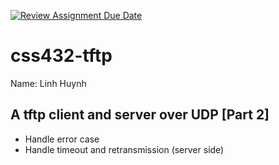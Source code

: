 [![Review Assignment Due Date](https://classroom.github.com/assets/deadline-readme-button-24ddc0f5d75046c5622901739e7c5dd533143b0c8e959d652212380cedb1ea36.svg)](https://classroom.github.com/a/r8nm0VaQ)
# css432-tftp
Name: Linh Huynh
## A tftp client and server over UDP [Part 2]
* Handle error case
* Handle timeout and retransmission (server side)
